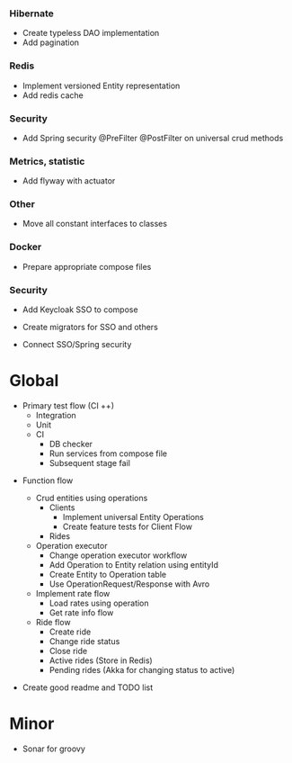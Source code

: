 ### Hibernate
- Create typeless DAO implementation
- Add pagination

### Redis
- Implement versioned Entity representation
- Add redis cache

### Security
- Add Spring security @PreFilter @PostFilter on universal crud methods

### Metrics, statistic
+ Add flyway with actuator

### Other
+ Move all constant interfaces to classes

### Docker
+ Prepare appropriate compose files

### Security
+ Add Keycloak SSO to compose
- Create migrators for SSO and others 
+ Connect SSO/Spring security


# Global
+ Primary test flow (CI ++)
    + Integration
    + Unit
    + CI 
        + DB checker
        * Run services from compose file
        + Subsequent stage fail
 
- Function flow
    - Crud entities using operations
        - Clients
            + Implement universal Entity Operations
            - Create feature tests for Client Flow
        - Rides
    - Operation executor
        + Change operation executor workflow
        + Add Operation to Entity relation using entityId
        * Create Entity to Operation table 
        - Use OperationRequest/Response with Avro  
    - Implement rate flow
        - Load rates using operation
        - Get rate info flow
    - Ride flow
        - Create ride
        - Change ride status
        - Close ride
        - Active rides (Store in Redis)
        - Pending rides (Akka for changing status to active)   
     
    
- Create good readme and TODO list  

# Minor 
- Sonar for groovy 